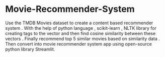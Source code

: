 # Movie-Recommender-System
Use the TMDB Movies dataset to create a content based recommender system .
With the help of python language , scikit-learn , NLTK library for creating tags to the vector and then find cosine similarity between these vectors .
Finally recommend top 5 similar movies based on similarity data .
Then convert into movie recommender system app using open-source python library Streamlit.

